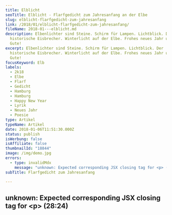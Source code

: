 ```yaml
---
title: Elblicht
seoTitle: Elblicht - Flarfgedicht zum Jahresanfang an der Elbe
slug: elblicht-flarfgedicht-zum-jahresanfang
link: /2018/01/elblicht-flarfgedicht-zum-jahresanfang/
fileName: 2018-01---elblicht.md
description: Elbenlichter sind Steine. Schirm für Lampen. Lichtblick. Der
  historische Eisbrecher. Winterlicht auf der Elbe. Frohes neues Jahr und alles
  Gute!
excerpt: Elbenlichter sind Steine. Schirm für Lampen. Lichtblick. Der
  historische Eisbrecher. Winterlicht auf der Elbe. Frohes neues Jahr und alles
  Gute!
focusKeyword: Elb
labels:
  - 2k18
  - Elbe
  - Flarf
  - Gedicht
  - Hamburg
  - Hamburg
  - Happy New Year
  - Lyrik
  - Neues Jahr
  - Poesie
type: Artikel
typeName: Artikel
date: 2018-01-06T11:51:30.000Z
status: publish
isWerbung: false
isAffiliate: false
thumbnailId: "18844"
image: /img/demo.jpg
errors:
  - type: invalidMdx
    message: "unknown: Expected corresponding JSX closing tag for <p> (28:24)"
subTitle: Flarfgedicht zum Jahresanfang
  
---
```


## unknown: Expected corresponding JSX closing tag for &lt;p> (28:24)

<!--
**Könnt Ihr Euch noch an meine Flarfgedichte erinnern? Das letzte ist im letzten
Februar [hier im Blog erschienen](/2017/02/dauerregen-stpauli/). Höchste Zeit,
Euch endlich mal wieder eins zu präsentieren.**

Was gäbe es dafür für einen schöneren Anlass, als das Licht auf der Elbe zum
Jahresanfang?

## Zur Erinnerung

Flarf-Gedichte entstehen aus zusammengesetzten Ergebnissen, die die Suchmaschine
ausspuckt, wenn man bestimmte Begriffe eingibt. Eine genaue Erklärung ist in
meinem Blog
[hier](/2016/03/flarf-inspiration-aus-dem-internet-die-poesie-der-vernetzung/)
zu finden. In diesem Fall habe ich mich für die Suchwörter "Elbe" und "Licht"
entschieden.

<blockquote>
## Jahresanfang an der Elbe
Elbenlichter sind Steine
Schirm für Lampen
Lichtblick

Abendhimmel mit drei Lichtsäulen Hamburger Hafenlichter Südlich der Elbe

Erleben Sie das jährliche Licht- und Wasserschauspiel Dramatisch Ob das Licht
aus Teilchen besteht, oder sich als Welle ausbreitet?

Ein einmaliges Spektrum Die Elbe im Licht der untergehenden Sonne Der
historische Eisbrecher</blockquote>

[gallery type="rectangular" link="none" size="large"
ids="18844,18847,18848,18845,18843"]

## Flarf-Gedichte Wegweiser

1.  [Die Poesie der Vernetzung](/2016/03/flarf-inspiration-aus-dem-internet-die-poesie-der-vernetzung/)
1.  [Straßenlaternen der Welt](/2016/03/strassenlaternen-der-welt-eine-romantische-bildergalerie/)
1.  [Sonne und Frieden](/2016/03/sonne-und-frieden/)
1.  [Manieren der Boshaftigkeit](/2016/04/manieren-der-boshaftigkeit/)
1.  [Das übersetzte Wetter im Spiegel](/2016/05/das-uebersetzte-wetter-im-spiegel/)
1.  [Die seltsame Stimmung der knalligen Blüten](/2016/10/die-seltsame-stimmung-der-knalligen-blueten/)
1.  [Elbe schwarz-weiß bunt](/2017/01/elbe-schwarz-weiss-bunt-bildergalerie-mit-flarfgedicht/)
1.  [Pizza und Backgammon](/2017/01/drei-koenige/)
1.  [Liebe Sternschanze](/2017/01/liebe-sternschanze/)
1.  [Haters rest in poetry](/2017/02/haters-rest-in-poetry/)
1.  [Die Sehnsucht der Postmoderne](/2017/02/die-sehnsucht-der-postmoderne/)
1.  [In den Straßen von St. Pauli](/2017/02/dauerregen-stpauli/)
1.  Elblicht - Jahresanfang an der Elbe
1.  [Möwe am Wasser](/2018/01/moewe-am-wasser/)
1.  [Jahreszeiten an der Brücke](/2018/02/ein-fleet-im-verlauf-der-jahreszeiten/)
1.  [Amsterdam - Grachten und Gassen](/2018/03/amsterdam/)
1.  [Abschied von Dir - Tschüss, mach es gut](/2018/04/abschied-von-dir/)
1.  [Erster Mai - Gegensätze](/2018/05/erster-mai-gegensaetze/)

&nbsp;

-->

  